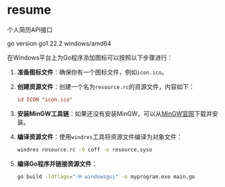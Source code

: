 # resume
个人简历API接口

go version go1.22.2 windows/amd64

在Windows平台上为Go程序添加图标可以按照以下步骤进行：

1. **准备图标文件**：确保你有一个图标文件，例如`icon.ico`。

2. **创建资源文件**：创建一个名为`resource.rc`的资源文件，内容如下：
    ```rc
    id ICON "icon.ico"
    ```

3. **安装MinGW工具链**：如果还没有安装MinGW，可以从[MinGW官网](http://www.mingw.org/)下载并安装。

4. **编译资源文件**：使用`windres`工具将资源文件编译为对象文件：
    ```sh
    windres resource.rc -O coff -o resource.syso
    ```

5. **编译Go程序并链接资源文件**：
    ```sh
    go build -ldflags="-H windowsgui" -o myprogram.exe main.go
    ```

